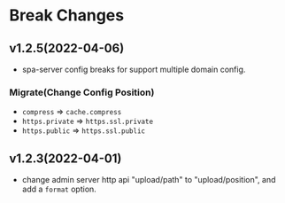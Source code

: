 # Break Changes

## v1.2.5(2022-04-06)
* spa-server config breaks for support multiple domain config.
### Migrate(Change Config Position)
* `compress` => `cache.compress`
* `https.private` => `https.ssl.private`
* `https.public` => `https.ssl.public`

## v1.2.3(2022-04-01)
* change admin server http api "upload/path" to "upload/position", and add a `format` option.
